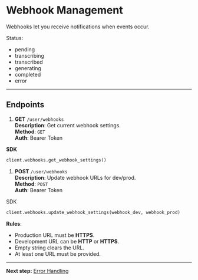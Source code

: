 # Webhook Management

Webhooks let you receive notifications when events occur.

Status:

* pending
* transcribing
* transcribed
* generating
* completed
* error

***

## Endpoints

1. **GET** `/user/webhooks`\
   **Description**: Get current webhook settings.\
   **Method**: `GET`\
   **Auth**: Bearer Token

**SDK**

```python
client.webhooks.get_webhook_settings()
```

1. **POST** `/user/webhooks`\
   **Description**: Update webhook URLs for dev/prod.\
   **Method**: `POST`\
   **Auth**: Bearer Token

SDK

```python
client.webhooks.update_webhook_settings(webhook_dev, webhook_prod)
```

**Rules**:

* Production URL must be **HTTPS**.
* Development URL can be **HTTP** or **HTTPS**.
* Empty string clears the URL.
* At least one URL must be provided.

***

**Next step:** [Error Handling](error-handling.md)
